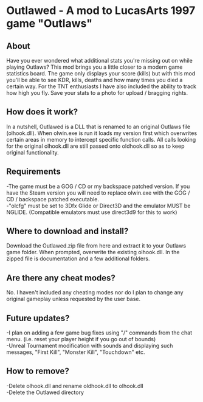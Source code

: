 # Outlawed - A mod to LucasArts 1997 game "Outlaws"
## About
Have you ever wondered what additional stats you're missing out on while playing Outlaws? This mod brings you a little closer to a modern game statistics board. The game only displays your score (kills) but with this mod you'll be able to see KDR, kills, deaths and how many times you died a certain way. For the TNT enthusiasts I have also included the ability to track how high you fly. Save your stats to a photo for upload / bragging rights.

## How does it work?
In a nutshell, Outlawed is a DLL that is renamed to an original Outlaws file (olhook.dll). When olwin.exe is run it loads my version first which overwrites certain areas in memory to intercept specific function calls. All calls looking for the original olhook.dll are still passed onto oldhook.dll so as to keep original functionality.

## Requirements
-The game must be a GOG / CD or my backspace patched version. If you have the Steam version you will need to replace olwin.exe with the GOG / CD / backspace patched executable.   
-"olcfg" must be set to 3Dfx Glide or Direct3D and the emulator MUST be NGLIDE. (Compatible emulators must use direct3d9 for this to work)  

## Where to download and install?
Download the Outlawed.zip file from here and extract it to your Outlaws game folder. When prompted, overwrite the existing olhook.dll. In the zipped file is documentation and a few additional folders.

## Are there any cheat modes?
No. I haven't included any cheating modes nor do I plan to change any original gameplay unless requested by the user base.

## Future updates?
-I plan on adding a few game bug fixes using "/" commands from the chat menu. (i.e. reset your player height if you go out of bounds)  
-Unreal Tournament modification with sounds and displaying such messages, "First Kill", "Monster Kill", "Touchdown" etc.

## How to remove?
-Delete olhook.dll and rename oldhook.dll to olhook.dll  
-Delete the Outlawed directory
